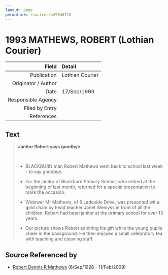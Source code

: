 ```yaml
---
layout: page
permalink: /sources/s29046716
---
```


# 1993 MATHEWS, ROBERT (Lothian Courier)

Field | Detail
---:|:---
Publication | Lothian Courier
Originator / Author | 
Date | 17/Sep/1993
Responsible Agency | 
Filed by Entry | 
References | 

## Text

> **Janitor Robert says goodbye**
>
> <br/>
>
> * BLACKBURN man Robert Mathews went back to school last week - to say goodbye.
>
> * For the janitor of Blackburn Primary School, who retired at the beginning of last month, returned for a special presentation to mark the occasion.
>
> * Widower Mr Mathews, of 8 Ladeside Drive, was presented wit a gold chain by head teacher Janet Wemyss in front of all the children. Robert had been janitor at the primary school for over 13 years.
>
> * Our picture shows Robert admiring his gift while the young pupils cheer in the background. He then enjoyed a small celebratory tea with teaching and cleaning staff.
>

## Source Referenced by

* [Robert Dennis R Mathews](../people/@58223940@-robert-dennis-r-mathews-b1928-9-6-d2009-2-11.md) (6/Sep/1928 - 11/Feb/2009)
